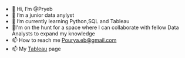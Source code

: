 - 👋 Hi, I’m @Pryeb
- 👀 I’m a junior data anylyst
- 🌱 I’m currently learning Python,SQL and Tableau
- 💞️I'm on the hunt for a space where I can collaborate with fellow Data Analysts to expand my knowledge
- 📫 How to reach me Pourya.eb@gmail.com
- 📫 My <a href="https://public.tableau.com/app/profile/pourya.ebrahimi4144/vizzes">Tableau</a> page


  

